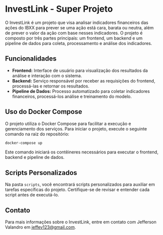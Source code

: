 # InvestLink - Super Projeto

O InvestLink é um projeto que visa analisar indicadores financeiros das ações do IBXX para prever se uma ação está cara, barata ou neutra, além de prever o valor da ação com base nesses indicadores. O projeto é composto por três partes principais: um frontend, um backend e um pipeline de dados para coleta, processamento e análise dos indicadores.

## Funcionalidades

- **Frontend:** Interface de usuário para visualização dos resultados da análise e interação com o sistema.
- **Backend:** Serviço responsável por receber as requisições do frontend, processá-las e retornar os resultados.
- **Pipeline de Dados:** Processo automatizado para coletar indicadores financeiros, processá-los análise e treinamento do modelo.

## Uso do Docker Compose

O projeto utiliza o Docker Compose para facilitar a execução e gerenciamento dos serviços. Para iniciar o projeto, execute o seguinte comando na raiz do repositório:

```bash
docker-compose up
```

Este comando iniciará os contêineres necessários para executar o frontend, backend e pipeline de dados.

## Scripts Personalizados

Na pasta `scripts`, você encontrará scripts personalizados para auxiliar em tarefas específicas do projeto. Certifique-se de revisar e entender cada script antes de executá-lo.

## Contato

Para mais informações sobre o InvestLink, entre em contato com Jefferson Valandro em [jeffev123@gmail.com](mailto:jeffev123@gmail.com).
